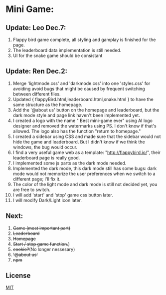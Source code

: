 # Mini Game:

## Update: Leo Dec.7:
1. Flappy bird game complete, all styling and gamplay is finished for the page.
2. The leaderboard data implementation is still needed.
3. UI for the snake game should be consistant

## Update: Ren Dec.2:

1. Merge 'lightmode.css' and 'darkmode.css' into one 'styles.css' for avoiding avoid bugs that might be caused by frequent switching between different files.
2. Updated { flappyBird.html,leaderboard.html,snake.html } to have the same structure as the homepage.
3. Add the '@about us' button on the homepage and leaderboard, but the dark mode style and page link haven't been implemented yet.
4. I created a logo with the name " Best mini-game ever" using AI logo designer and removed the watermarks using PS. I don't know if that's allowed. The logo also has the function "return to homepage."
5. I created a sidebar using CSS and made sure that the sidebar would not hide the game and leaderboard. But I didn't know if we think the windows, the bug would occur.
6. I find a very useful game web as a template: "http://flappybird.io/", their leaderboard page is really good.
7. I implemented some js parts as the dark mode needed.
8.  Implemented the dark mode, this dark mode still has some bugs: dark mode would not memorize the user preferences when we switch to a different page; I'll fix it.
9.  The color of the light mode and dark mode is still not decided yet, you are free to switch.
10. I will add 'start' and 'stop' game css button later.
11. I will modify Dark/Light icon later.

## Next:
1. ~~Game (most important part)~~
2. ~~Leaderboard~~
3. ~~Homepage~~
4. ~~Start / stop game function.~~)
5. ~~cookie?~~(No longer nessesary)
6. ~~'@about us'~~
7. ~~npm~~

## License
[MIT](https://choosealicense.com/licenses/mit/)
